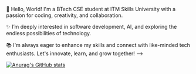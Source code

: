 👋 Hello, World! I'm a BTech CSE student at ITM Skills University with a passion for coding, creativity, and collaboration.

✨ I’m deeply interested in software development, AI, and exploring the endless possibilities of technology. 

📚 I'm always eager to enhance my skills and connect with like-minded tech enthusiasts. Let's innovate, learn, and grow together!
-->


[![Anurag's GitHub stats](https://github-readme-stats.vercel.app/api?username=sanchitaaa10)](https://github.com/anuraghazra/github-readme-stats)
